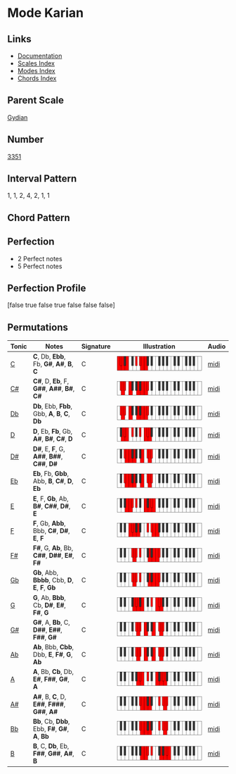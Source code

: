 # Mode Karian

## Links

- [Documentation](README.md)
- [Scales Index](Scales.md)
- [Modes Index](Modes.md)
- [Chords Index](Chords.md)

## Parent Scale

[Gydian](ScaleGydian.md)

## Number

[3351](https://ianring.com/musictheory/scales/3351)

## Interval Pattern

1, 1, 2, 4, 2, 1, 1

## Chord Pattern



## Perfection

- 2 Perfect notes
- 5 Perfect notes

## Perfection Profile

[false true false true false false false]

## Permutations

| Tonic | Notes | Signature | Illustration | Audio |
|-------|-------|-----------|--------------|-------|
| [C](ModeCNaturalKarian.md) | **C**, Db, **Ebb**, Fb, **G#**, **A#**, **B**, **C** | C | ![CNaturalKarian](ModeCNaturalKarian.png) | [midi](https://github.com/edipermadi/music/blob/main/docs/ModeCNaturalKarian.mid?raw=true) |
| [C#](ModeCSharpKarian.md) | **C#**, D, **Eb**, F, **G##**, **A##**, **B#**, **C#** | C | ![CSharpKarian](ModeCSharpKarian.png) | [midi](https://github.com/edipermadi/music/blob/main/docs/ModeCSharpKarian.mid?raw=true) |
| [Db](ModeDFlatKarian.md) | **Db**, Ebb, **Fbb**, Gbb, **A**, **B**, **C**, **Db** | C | ![DFlatKarian](ModeDFlatKarian.png) | [midi](https://github.com/edipermadi/music/blob/main/docs/ModeDFlatKarian.mid?raw=true) |
| [D](ModeDNaturalKarian.md) | **D**, Eb, **Fb**, Gb, **A#**, **B#**, **C#**, **D** | C | ![DNaturalKarian](ModeDNaturalKarian.png) | [midi](https://github.com/edipermadi/music/blob/main/docs/ModeDNaturalKarian.mid?raw=true) |
| [D#](ModeDSharpKarian.md) | **D#**, E, **F**, G, **A##**, **B##**, **C##**, **D#** | C | ![DSharpKarian](ModeDSharpKarian.png) | [midi](https://github.com/edipermadi/music/blob/main/docs/ModeDSharpKarian.mid?raw=true) |
| [Eb](ModeEFlatKarian.md) | **Eb**, Fb, **Gbb**, Abb, **B**, **C#**, **D**, **Eb** | C | ![EFlatKarian](ModeEFlatKarian.png) | [midi](https://github.com/edipermadi/music/blob/main/docs/ModeEFlatKarian.mid?raw=true) |
| [E](ModeENaturalKarian.md) | **E**, F, **Gb**, Ab, **B#**, **C##**, **D#**, **E** | C | ![ENaturalKarian](ModeENaturalKarian.png) | [midi](https://github.com/edipermadi/music/blob/main/docs/ModeENaturalKarian.mid?raw=true) |
| [F](ModeFNaturalKarian.md) | **F**, Gb, **Abb**, Bbb, **C#**, **D#**, **E**, **F** | C | ![FNaturalKarian](ModeFNaturalKarian.png) | [midi](https://github.com/edipermadi/music/blob/main/docs/ModeFNaturalKarian.mid?raw=true) |
| [F#](ModeFSharpKarian.md) | **F#**, G, **Ab**, Bb, **C##**, **D##**, **E#**, **F#** | C | ![FSharpKarian](ModeFSharpKarian.png) | [midi](https://github.com/edipermadi/music/blob/main/docs/ModeFSharpKarian.mid?raw=true) |
| [Gb](ModeGFlatKarian.md) | **Gb**, Abb, **Bbbb**, Cbb, **D**, **E**, **F**, **Gb** | C | ![GFlatKarian](ModeGFlatKarian.png) | [midi](https://github.com/edipermadi/music/blob/main/docs/ModeGFlatKarian.mid?raw=true) |
| [G](ModeGNaturalKarian.md) | **G**, Ab, **Bbb**, Cb, **D#**, **E#**, **F#**, **G** | C | ![GNaturalKarian](ModeGNaturalKarian.png) | [midi](https://github.com/edipermadi/music/blob/main/docs/ModeGNaturalKarian.mid?raw=true) |
| [G#](ModeGSharpKarian.md) | **G#**, A, **Bb**, C, **D##**, **E##**, **F##**, **G#** | C | ![GSharpKarian](ModeGSharpKarian.png) | [midi](https://github.com/edipermadi/music/blob/main/docs/ModeGSharpKarian.mid?raw=true) |
| [Ab](ModeAFlatKarian.md) | **Ab**, Bbb, **Cbb**, Dbb, **E**, **F#**, **G**, **Ab** | C | ![AFlatKarian](ModeAFlatKarian.png) | [midi](https://github.com/edipermadi/music/blob/main/docs/ModeAFlatKarian.mid?raw=true) |
| [A](ModeANaturalKarian.md) | **A**, Bb, **Cb**, Db, **E#**, **F##**, **G#**, **A** | C | ![ANaturalKarian](ModeANaturalKarian.png) | [midi](https://github.com/edipermadi/music/blob/main/docs/ModeANaturalKarian.mid?raw=true) |
| [A#](ModeASharpKarian.md) | **A#**, B, **C**, D, **E##**, **F###**, **G##**, **A#** | C | ![ASharpKarian](ModeASharpKarian.png) | [midi](https://github.com/edipermadi/music/blob/main/docs/ModeASharpKarian.mid?raw=true) |
| [Bb](ModeBFlatKarian.md) | **Bb**, Cb, **Dbb**, Ebb, **F#**, **G#**, **A**, **Bb** | C | ![BFlatKarian](ModeBFlatKarian.png) | [midi](https://github.com/edipermadi/music/blob/main/docs/ModeBFlatKarian.mid?raw=true) |
| [B](ModeBNaturalKarian.md) | **B**, C, **Db**, Eb, **F##**, **G##**, **A#**, **B** | C | ![BNaturalKarian](ModeBNaturalKarian.png) | [midi](https://github.com/edipermadi/music/blob/main/docs/ModeBNaturalKarian.mid?raw=true) |
